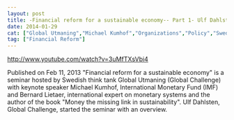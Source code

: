 ```yaml
---
layout: post
title: -Financial reform for a sustainable economy-- Part 1- Ulf Dahlsten
date: 2014-01-29
cat: ["Global Utmaning","Michael Kumhof","Organizations","Policy","Sweden"]
tag: ["Financial Reform"]
---
```


http://www.youtube.com/watch?v=3uMfTXsVbi4 

Published on Feb 11, 2013
"Financial reform for a sustainable economy" is a seminar hosted by Swedish think tank Global Utmaning (Global Challenge) with keynote speaker Michael Kumhof, International Monetary Fund (IMF) and Bernard Lietaer, international expert on monetary systems and the author of the book "Money the missing link in sustainability". Ulf Dahlsten, Global Challenge, started the seminar with an overview.